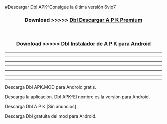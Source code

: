 #Descargar Dbl  APK^Consigue la última versión 6vio7



<div align="center">
<h3>Download >>>>> <a href="https://es-sites.web.app/?es= Dbl ">Dbl  Descargar A P K Premium</a></h3><br>

<h3>Download >>>>> <a href="https://es-sites.web.app/?es= Dbl ">Dbl  Instalador de A P K para Android</a></h3>
</div>


----------------------------------------------------------

----------------------------------------------------------

----------------------------------------------------------

----------------------------------------------------------

----------------------------------------------------------

----------------------------------------------------------

----------------------------------------------------------

Descarga Dbl  APK.MOD para Android gratis.

Descarga la aplicación. Dbl  APK^El nombre es la versión para Android.

Descarga Dbl  A P K [Sin anuncios]

Descarga Dbl  gratuita del mod para Android.


